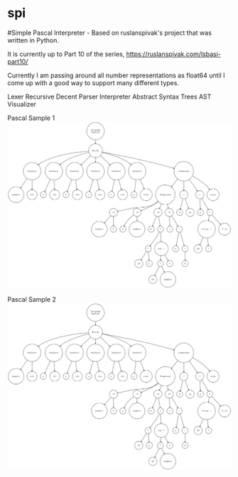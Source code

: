 # spi

#Simple Pascal Interpreter - Based on ruslanspivak's project that was written in Python.

It is currently up to Part 10 of the series, https://ruslanspivak.com/lsbasi-part10/

Currently I am passing around all number representations as float64 until I come up with a good way to support many different types.

Lexer
Recursive Decent Parser
Interpreter
Abstract Syntax Trees
AST Visualizer

Pascal Sample 1
![sample1](images/sample1ast.png)

Pascal Sample 2
![sample2](images/sample1ast.png)
